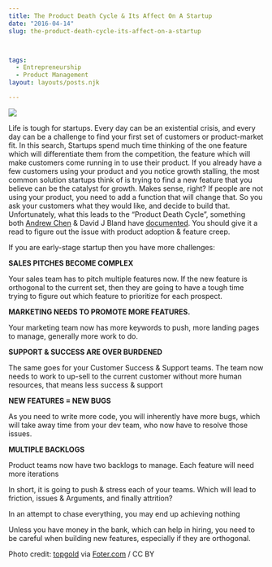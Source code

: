 ```yaml
---
title: The Product Death Cycle & Its Affect On A Startup
date: "2016-04-14"
slug: the-product-death-cycle-its-affect-on-a-startup



tags: 
  - Entrepreneurship 
  - Product Management 
layout: layouts/posts.njk

---
```


![](/assets/6273248505_43d0b56424_o.png)

Life is tough for startups. Every day can be an existential crisis, and every day can be a challenge to find your first set of customers or product-market fit. In this search, Startups spend much time thinking of the one feature which will differentiate them from the competition, the feature which will make customers come running in to use their product. If you already have a few customers using your product and you notice growth stalling, the most common solution startups think of is trying to find a new feature that you believe can be the catalyst for growth. Makes sense, right? If people are not using your product, you need to add a function that will change that. So you ask your customers what they would like, and decide to build that. Unfortunately, what this leads to the “Product Death Cycle”, something both [Andrew Chen](https://medium.com/u/8edc94d7a232?source=post_page-----e4e9dd401f2a----------------------) & David J Bland have [documented](http://andrewchen.co/this-is-the-product-death-cycle-why-it-happens-and-how-to-break-out-of-it/). You should give it a read to figure out the issue with product adoption & feature creep.

If you are early-stage startup then you have more challenges:

**SALES PITCHES BECOME COMPLEX**

Your sales team has to pitch multiple features now. If the new feature is orthogonal to the current set, then they are going to have a tough time trying to figure out which feature to prioritize for each prospect.

**MARKETING NEEDS TO PROMOTE MORE FEATURES.**

Your marketing team now has more keywords to push, more landing pages to manage, generally more work to do.

**SUPPORT & SUCCESS ARE OVER BURDENED**

The same goes for your Customer Success & Support teams. The team now needs to work to up-sell to the current customer without more human resources, that means less success & support

**NEW FEATURES = NEW BUGS**

As you need to write more code, you will inherently have more bugs, which will take away time from your dev team, who now have to resolve those issues.

**MULTIPLE BACKLOGS**

Product teams now have two backlogs to manage. Each feature will need more iterations

In short, it is going to push & stress each of your teams. Which will lead to friction, issues & Arguments, and finally attrition?

In an attempt to chase everything, you may end up achieving nothing

Unless you have money in the bank, which can help in hiring, you need to be careful when building new features, especially if they are orthogonal.

Photo credit: [topgold](https://www.flickr.com/photos/topgold/6273248505/) via [Foter.com](http://foter.com/) / CC BY
